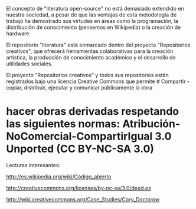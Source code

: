 El concepto de "literatura open-source" no está demasiado extendido en nuestra sociedad, a pesar de que las ventajas de esta metodología de trabajo ha demostrado sus virtudes en áreas como la programación, la distribución de conocimiento (pensemos en Wikipedia) o la creación de hardware.

El repositorio "literatura" está enmarcado dentro del proyecto "Repositorios creativos", que ofrecerá herramientas colaborativas para la creación artística, la producción de conocimiento académico y el desarrollo de utilidades sociales. 

El proyecto "Repositorios creativos" y todos sus repositorios están registrados bajo una licencia Creative Commons que permite # Compartir - copiar, distribuir, ejecutar y comunicar públicamente la obra
# hacer obras derivadas respetando las siguientes normas: Atribución-NoComercial-CompartirIgual 3.0 Unported (CC BY-NC-SA 3.0)

Lecturas interesantes:

http://es.wikipedia.org/wiki/Código_abierto

http://creativecommons.org/licenses/by-nc-sa/3.0/deed.es

http://wiki.creativecommons.org/Case_Studies/Cory_Doctorow
